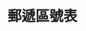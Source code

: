 # 郵遞區號表

<dl id="zipcode-list" class="zipcode-list">
  <template v-for="(county, i) in counties">
    <dt>{{ county }}</dt>
    <dd>
	<span v-for="(district, n) in districts[i][0]">
	  {{ district }}
      {{ districts[i][1][n] }}
	</span>
	</dd>
  </template>
</dl>

<script>
  new Vue({
    el: '#zipcode-list',
    data: window.data
  });
</script>
